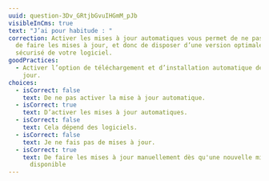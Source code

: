 ```yaml
---
uuid: question-3Dv_GRtjbGvuIHGmM_pJb
visibleInCms: true
text: "J’ai pour habitude : "
correction: Activer les mises à jour automatiques vous permet de ne pas oublier
  de faire les mises à jour, et donc de disposer d’une version optimale et
  sécurisé de votre logiciel.
goodPractices:
  - Activer l’option de téléchargement et d’installation automatique des mises à
    jour.
choices:
  - isCorrect: false
    text: De ne pas activer la mise à jour automatique.
  - isCorrect: true
    text: D’activer les mises à jour automatiques.
  - isCorrect: false
    text: Cela dépend des logiciels.
  - isCorrect: false
    text: Je ne fais pas de mises à jour.
  - isCorrect: true
    text: De faire les mises à jour manuellement dès qu'une nouvelle mise à jour est
      disponible
---
```

